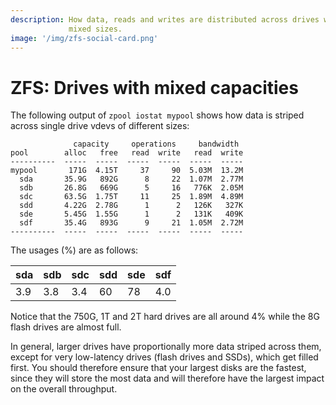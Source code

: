 ```yaml
---
description: How data, reads and writes are distributed across drives with
             mixed sizes.
image: '/img/zfs-social-card.png'
---
```


# ZFS: Drives with mixed capacities

The following output of `zpool iostat mypool` shows how data is striped across
single drive vdevs of different sizes:

```
              capacity     operations     bandwidth
pool        alloc   free   read  write   read  write
----------  -----  -----  -----  -----  -----  -----
mypool       171G  4.15T     37     90  5.03M  13.2M
  sda       35.9G   892G      8     22  1.07M  2.77M
  sdb       26.8G   669G      5     16   776K  2.05M
  sdc       63.5G  1.75T     11     25  1.89M  4.89M
  sdd       4.22G  2.78G      1      2   126K   327K
  sde       5.45G  1.55G      1      2   131K   409K
  sdf       35.4G   893G      9     21  1.05M  2.72M
----------  -----  -----  -----  -----  -----  -----
```

The usages (%) are as follows:

|sda|sdb|sdc|sdd|sde|sdf
|---|---|---|---|---|---
|3.9|3.8|3.4|60 |78 |4.0

Notice that the 750G, 1T and 2T hard drives are all around 4% while the 8G
flash drives are almost full.

In general, larger drives have proportionally more data striped across them,
except for very low-latency drives (flash drives and SSDs), which get filled
first. You should therefore ensure that your largest disks are the fastest,
since they will store the most data and will therefore have the largest impact
on the overall throughput.
